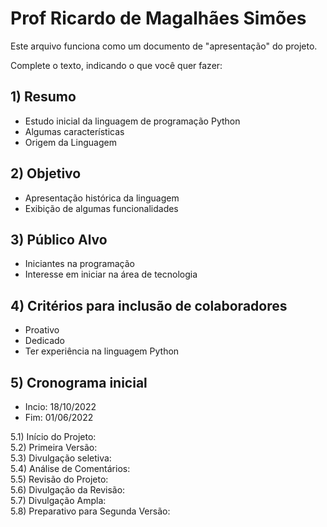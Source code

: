 # Prof Ricardo de Magalhães Simões

Este arquivo funciona como um documento de "apresentação" do projeto.

Complete o texto, indicando o que você quer fazer:

## 1) Resumo 
  - Estudo inicial da linguagem de programação Python
  - Algumas características 
  - Origem da Linguagem
  
## 2) Objetivo  
  - Apresentação histórica da linguagem
  - Exibição de algumas funcionalidades
## 3) Público Alvo  
  - Iniciantes na programação
  - Interesse em iniciar na área de tecnologia
## 4) Critérios para inclusão de colaboradores 
  - Proativo 
  - Dedicado 
  - Ter experiência na linguagem Python
##  5) Cronograma inicial 
  - Incio: 18/10/2022  
  - Fim: 01/06/2022  
  
  
5.1) Início do Projeto:  
5.2) Primeira Versão:  
5.3) Divulgação seletiva:  
5.4) Análise de Comentários:  
5.5) Revisão do Projeto:  
5.6) Divulgação da Revisão:  
5.7) Divulgação Ampla:  
5.8) Preparativo para Segunda Versão:  
